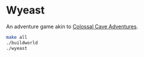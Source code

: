# Wyeast

An adventure game akin to [Colossal Cave Adventures](https://en.wikipedia.org/wiki/Colossal_Cave_Adventure).

```sh
make all
./buildworld
./wyeast
```
